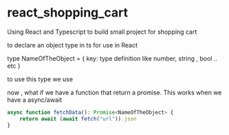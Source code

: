 # react_shopping_cart
Using React and Typescript to build small project for shopping cart


to declare an object type in ts for use in React

type NameOfTheObject = {
    key: type definition like number, string , bool .. etc
}


to use this type we use <NameOfTheObject>

now , what if we have a function that return a promise. This works when we have a async/await

```js
async function fetchData(): Promise<NameOfTheObject> {
    return await (await fetch("url")).json 
}

```
